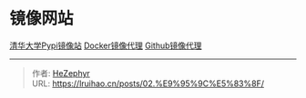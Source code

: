 # 镜像网站

[清华大学Pypi镜像站](https://mirrors.tuna.tsinghua.edu.cn/help/pypi/)
[Docker镜像代理](https://dockerproxy.com/)
[Github镜像代理](https://ghproxy.com/)


---

> 作者: [HeZephyr](https://github.com/HeZephyr)  
> URL: https://lruihao.cn/posts/02.%E9%95%9C%E5%83%8F/  

